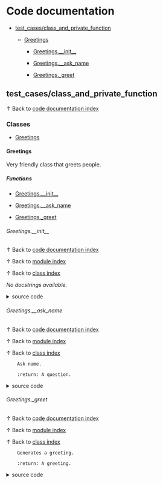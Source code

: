 # <a name='codedocumentation'></a>Code documentation

* [test\_cases/class\_and\_private\_function](#testcasesclassandprivatefunction)


	* [Greetings](#greetings)


		* [Greetings.\_\_init\_\_](#greetingsinit)


		* [Greetings.\_\_ask\_name](#greetingsaskname)


		* [Greetings.\_greet](#greetingsgreet)

## <a name='testcasesclassandprivatefunction'></a>test\_cases/class\_and\_private\_function
&uparrow; Back to [code documentation index](#codedocumentation)

### <a name='classes'></a>Classes

* [Greetings](#greetings)

#### <a name='greetings'></a>Greetings
Very friendly class that greets people.
##### <a name='functions'></a>Functions

* [Greetings.\_\_init\_\_](#greetingsinit)

* [Greetings.\_\_ask\_name](#greetingsaskname)

* [Greetings.\_greet](#greetingsgreet)

###### <a name='greetingsinit'></a>Greetings.\_\_init\_\_
&uparrow; Back to [code documentation index](#codedocumentation)

&uparrow; Back to [module index](#test_cases/class_and_private_function)

&uparrow; Back to [class index](#Greetings)

*No docstrings available.*
<details>
<summary>source code</summary>

```python
    def __init__(self, name):
        self.name = name

```
</details>

###### <a name='greetingsaskname'></a>Greetings.\_\_ask\_name
&uparrow; Back to [code documentation index](#codedocumentation)

&uparrow; Back to [module index](#test_cases/class_and_private_function)

&uparrow; Back to [class index](#Greetings)


        Ask name.

        :return: A question.

<details>
<summary>source code</summary>

```python
    def __ask_name(self) -> str:
        """
        Ask name.

        :return: A question.
        """
        return f"What's your {self.name}?"

```
</details>

###### <a name='greetingsgreet'></a>Greetings.\_greet
&uparrow; Back to [code documentation index](#codedocumentation)

&uparrow; Back to [module index](#test_cases/class_and_private_function)

&uparrow; Back to [class index](#Greetings)


        Generates a greeting.

        :return: A greeting.

<details>
<summary>source code</summary>

```python
    def _greet(self) -> str:
        """
        Generates a greeting.

        :return: A greeting.
        """
        return f"Hello {self.name}"

```
</details>

